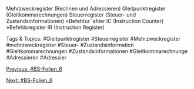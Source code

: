 Mehrzweckregister (Rechnen und Adressieren)
Gleitpunktregister (Gleitkommarechnungen)
Steuerregister (Steuer- und Zustandsinformationen)
⋄Befehlsz¨ahler IC (Instruction Counter)
⋄Befehlsregister IR (Instruction Register)

   Tags & Topics:
   #Gleitpunktregister
   #Steuerregister
   #Mehrzweckregister
   #mehrzweckregister
   #Steuer-
   #Zustandsinformation
   #Gleitkommarechnungen
   #Zustandsinformationen
   #Gleitkommarechnunge
   #Adressieren
   #Adressier

[Previous: #BS-Folien_6](BS-Folien_6.md)

[Next: #BS-Folien_6](BS-Folien_6.md)